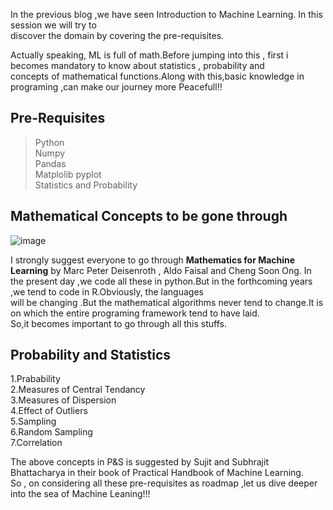 In the previous blog ,we have seen Introduction to Machine Learning. In this session we will try to <br /> 
discover the domain by covering the pre-requisites.

Actually speaking, ML is full of math.Before jumping into this , first i becomes mandatory to know about statistics , probability and <br />
concepts of mathematical functions.Along with this,basic knowledge in programing ,can make our journey more Peacefull!! 

## Pre-Requisites


> Python <br />
> Numpy <br />
> Pandas <br />
> Matplolib pyplot <br />
> Statistics and Probability

## Mathematical Concepts to be gone through

![image](https://user-images.githubusercontent.com/81246553/214756352-8e5a6794-5ee8-4011-a9a6-5def5854cfcc.png)

I strongly suggest everyone to go through  **Mathematics for Machine Learning** by Marc Peter Deisenroth , Aldo Faisal and Cheng Soon Ong.
In the present day ,we code all these in python.But in the forthcoming years ,we tend to code in R.Obviously, the languages <br />
will be changing .But the mathematical algorithms never tend to change.It is on which the entire programing framework tend to have laid.<br />
So,it becomes important to go through all this stuffs.<br />

## Probability and Statistics

1.Prabability <br />
2.Measures of Central Tendancy <br />
3.Measures of Dispersion <br />
4.Effect of Outliers <br />
5.Sampling<br />
6.Random Sampling<br />
7.Correlation<br />

The above concepts in P&S is suggested by Sujit and Subhrajit Bhattacharya in their book of Practical Handbook of Machine Learning.<br />
So , on considering all these pre-requisites as roadmap ,let us dive deeper  into the sea of Machine Leaning!!!







